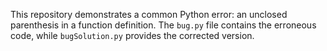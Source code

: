 This repository demonstrates a common Python error: an unclosed parenthesis in a function definition. The `bug.py` file contains the erroneous code, while `bugSolution.py` provides the corrected version.